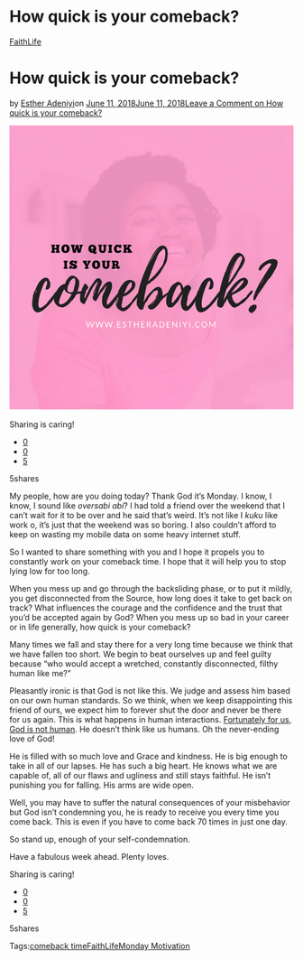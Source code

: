 # How quick is your comeback?

[Faith](https://estheradeniyi.com/category/faith/)[Life](https://estheradeniyi.com/category/life/)
# How quick is your comeback?

by [Esther Adeniyi](https://estheradeniyi.com/author/esther-adeniyi/)on [June 11, 2018June 11, 2018](https://estheradeniyi.com/how-quick-is-your-comeback/)[Leave a Comment on How quick is your comeback?](https://estheradeniyi.com/how-quick-is-your-comeback/#respond)

![How quick is your comeback?](images\Comeback-www.estheradeniyi.com_.png)

Sharing is caring!

- [0](https://www.facebook.com/sharer/sharer.php?u=https%3A%2F%2Festheradeniyi.com%2Fhow-quick-is-your-comeback%2F&amp;t=How%20quick%20is%20your%20comeback%3F)
- [0](https://twitter.com/intent/tweet?text=How%20quick%20is%20your%20comeback%3F&amp;url=https%3A%2F%2Festheradeniyi.com%2Fhow-quick-is-your-comeback%2F)
- [5](#)

5shares

My people, how are you doing today? Thank God it&#x2019;s Monday. I know, I know, I sound like *oversabi abi*? I had told a friend over the weekend that I can&#x2019;t wait for it to be over and he said that&#x2019;s weird. It&#x2019;s not like I *kuku* like work o, it&#x2019;s just that the weekend was so boring. I also couldn&#x2019;t afford to keep on wasting my mobile data on some heavy internet stuff.

So I wanted to share something with you and I hope it propels you to constantly work on your comeback time. I hope that it will help you to stop lying low for too long.

When you mess up and go through the backsliding phase, or to put it mildly, you get disconnected from the Source, how long does it take to get back on track? What influences the courage and the confidence and the trust that you&#x2019;d be accepted again by God? When you mess up so bad in your career or in life generally, how quick is your comeback?

Many times we fall and stay there for a very long time because we think that we have fallen too short. We begin to beat ourselves up and feel guilty because &#x201C;who would accept a wretched, constantly disconnected, filthy human like me?&#x201D;

Pleasantly ironic is that God is not like this. We judge and assess him based on our own human standards. So we think, when we keep disappointing this friend of ours, we expect him to forever shut the door and never be there for us again. This is what happens in human interactions. [Fortunately for us, God is not human](https://estheradeniyi.com/jesus-understands-my-humanity-and-tha/). He doesn&#x2019;t think like us humans. Oh the never-ending love of God!

He is filled with so much love and Grace and kindness. He is big enough to take in all of our lapses. He has such a big heart. He knows what we are capable of, all of our flaws and ugliness and still stays faithful. He isn&#x2019;t punishing you for falling. His arms are wide open.

Well, you may have to suffer the natural consequences of your misbehavior but God isn&#x2019;t condemning you, he is ready to receive you every time you come back. This is even if you have to come back 70 times in just one day.

So stand up, enough of your self-condemnation.

Have a fabulous week ahead. Plenty loves.

Sharing is caring!

- [0](https://www.facebook.com/sharer/sharer.php?u=https%3A%2F%2Festheradeniyi.com%2Fhow-quick-is-your-comeback%2F&amp;t=How%20quick%20is%20your%20comeback%3F)
- [0](https://twitter.com/intent/tweet?text=How%20quick%20is%20your%20comeback%3F&amp;url=https%3A%2F%2Festheradeniyi.com%2Fhow-quick-is-your-comeback%2F)
- [5](#)

5shares

Tags:[comeback time](https://estheradeniyi.com/tag/comeback-time/)[Faith](https://estheradeniyi.com/tag/faith/)[Life](https://estheradeniyi.com/tag/life/)[Monday Motivation](https://estheradeniyi.com/tag/monday-motivation/)